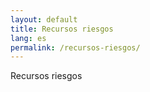 ```yaml
---
layout: default
title: Recursos riesgos
lang: es
permalink: /recursos-riesgos/
---
```


Recursos riesgos